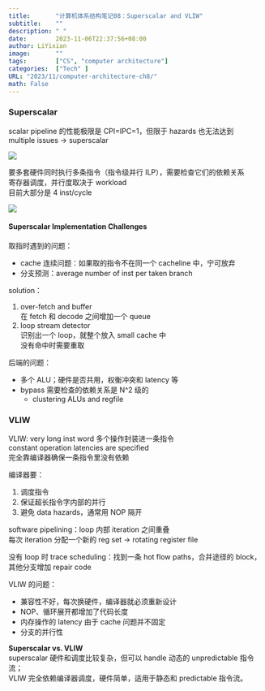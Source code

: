 ```yaml
---
title:       "计算机体系结构笔记08：Superscalar and VLIW"
subtitle:    ""
description: " "
date:        2023-11-06T22:37:56+08:00
author: LiYixian
image:       ""
tags:        ["CS", "computer architecture"]
categories:  ["Tech" ]
URL: "2023/11/computer-architecture-ch8/"
math: False
---
```


### Superscalar

scalar pipeline 的性能极限是 CPI=IPC=1，但限于 hazards 也无法达到  
multiple issues -> superscalar  

![](/img/superscalar_pipeline.png)

要多套硬件同时执行多条指令（指令级并行 ILP），需要检查它们的依赖关系  
寄存器调度，并行度取决于 workload  
目前大部分是 4 inst/cycle  

![](/img/2-way-superscalar.png)
#### Superscalar Implementation Challenges

取指时遇到的问题：  
- cache 连续问题：如果取的指令不在同一个 cacheline 中，宁可放弃  
- 分支预测：average number of inst per taken branch  

solution：  
1. over-fetch and buffer  
	在 fetch 和 decode 之间增加一个 queue  
2. loop stream detector  
	识别出一个 loop，就整个放入 small cache 中  
	没有命中时需要重取  

后端的问题：  
- 多个 ALU；硬件是否共用，权衡冲突和 latency 等  
- bypass 需要检查的依赖关系是 N^2 级的
	- clustering ALUs and regfile

### VLIW

VLIW: very long inst word 多个操作封装进一条指令  
constant operation latencies are specified  
完全靠编译器确保一条指令里没有依赖  

编译器要：  
1. 调度指令
2. 保证超长指令字内部的并行
3. 避免 data hazards，通常用 NOP 隔开

software pipelining：loop 内部 iteration 之间重叠  
每次 iteration 分配一个新的 reg set -> rotating register file  

没有 loop 时 trace scheduling：找到一条 hot flow paths，合并途径的 block，其他分支增加 repair code  

VLIW 的问题：  
- 兼容性不好，每次换硬件，编译器就必须重新设计
- NOP、循环展开都增加了代码长度
- 内存操作的 latency 由于 cache 问题并不固定
- 分支的并行性

**Superscalar vs. VLIW**  
superscalar 硬件和调度比较复杂，但可以 handle 动态的 unpredictable 指令流；  
VLIW 完全依赖编译器调度，硬件简单，适用于静态和 predictable 指令流。
